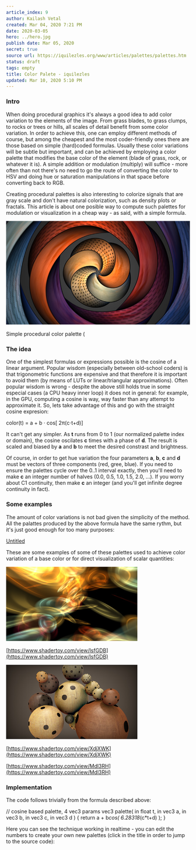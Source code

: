 ```yaml
---
article_index: 9
author: Kailash Vetal
created: Mar 04, 2020 7:21 PM
date: 2020-03-05
hero: ../hero.jpg
publish date: Mar 05, 2020
secret: true
source url: https://iquilezles.org/www/articles/palettes/palettes.htm
status: draft
tags: empty
title: Color Palete - iquilezles
updated: Mar 10, 2020 5:10 PM
---
```

### Intro

When doing procedural graphics it's always a good idea to add color variation to the elements of the image. From grass blades, to grass clumps, to rocks or trees or hills, all scales of detail benefit from some color variation. In order to achieve this, one can employ different methods of course, but among the cheapest and the most coder-friendly ones there are those based on simple (hard)coded formulas. Usually these color variations will be subtle but important, and can be achieved by employing a color palette that modifies the base color of the element (blade of grass, rock, or whatever it is). A simple addition or modulation (multiply) will suffice - more often than not there's no need to go the route of converting the color to HSV and doing hue or saturation manipulations in that space before converting back to RGB.

Creating procedural palettes is also interesting to colorize signals that are gray scale and don't have natural colorization, such as density plots or fractals. This article is about one posible way to compute such palettes for modulation or visualization in a cheap way - as said, with a simple formula.

![9/gfx00.jpg](9/gfx00.jpg)

Simple procedural color palette (

### The idea

One of the simplest formulas or expressions possible is the cosine of a linear argument. Popular wisdom (especially between old-school coders) is that trigonometric functions are expensive and that therefore it is important to avoid them (by means of LUTs or linear/triangular approximations). Often popular wisdom is wrong - despite the above still holds true in some especial cases (a CPU heavy inner loop) it does not in general: for example, in the GPU, computing a cosine is way, way faster than any attempt to approximate it. So, lets take advantage of this and go with the straight cosine expresion:

color(t) = a + b ⋅ cos[ 2π(c⋅t+d)]

It can't get any simpler. As **t** runs from 0 to 1 (our normalized palette index or domain), the cosine oscilates **c** times with a phase of **d**. The result is scaled and biased by **a** and **b** to meet the desired constrast and brightness.

Of course, in order to get hue variation the four parameters **a**, **b**, **c** and **d** must be vectors of three components (red, gree, blue). If you need to ensure the palettes cycle over the 0..1 interval exactly, then you'll need to make **c** an integer number of halves (0.0, 0.5, 1.0, 1.5, 2.0, ...). If you worry about C1 continuity, then make **c** an integer (and you'll get infinite degree continuity in fact).

### Some examples

The amount of color variations is not bad given the simplicity of the method. All the palattes produced by the above formula have the same rythm, but it's just good enough for too many purposes:

[Untitled](9/Untitled%20Database.csv)

These are some examples of some of these palettes used to achieve color variation of a base color or for direct visualization of scalar quantities:

![9/gfx02.jpg](9/gfx02.jpg)

[https://www.shadertoy.com/view/lsfGDB](https://www.shadertoy.com/view/lsfGDB)

![9/gfx03.jpg](9/gfx03.jpg)

[https://www.shadertoy.com/view/XdjXWK](https://www.shadertoy.com/view/XdjXWK)

[https://www.shadertoy.com/view/Mdl3RH](https://www.shadertoy.com/view/Mdl3RH)

### Implementation

The code follows trivially from the formula described above:

// cosine based palette, 4 vec3 params vec3 palette( in float t, in vec3 a, in vec3 b, in vec3 c, in vec3 d ) { return a + b*cos( 6.28318*(c*t+d) ); }

Here you can see the technique working in realtime - you can edit the numbers to create your own new palettes (click in the title in order to jump to the source code):
